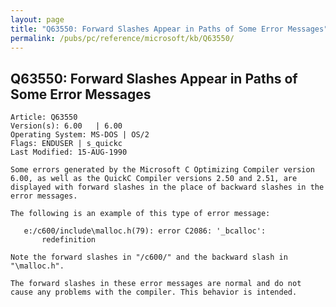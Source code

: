 ```yaml
---
layout: page
title: "Q63550: Forward Slashes Appear in Paths of Some Error Messages"
permalink: /pubs/pc/reference/microsoft/kb/Q63550/
---
```


## Q63550: Forward Slashes Appear in Paths of Some Error Messages

	Article: Q63550
	Version(s): 6.00   | 6.00
	Operating System: MS-DOS | OS/2
	Flags: ENDUSER | s_quickc
	Last Modified: 15-AUG-1990
	
	Some errors generated by the Microsoft C Optimizing Compiler version
	6.00, as well as the QuickC Compiler versions 2.50 and 2.51, are
	displayed with forward slashes in the place of backward slashes in the
	error messages.
	
	The following is an example of this type of error message:
	
	   e:/c600/include\malloc.h(79): error C2086: '_bcalloc':
	       redefinition
	
	Note the forward slashes in "/c600/" and the backward slash in
	"\malloc.h".
	
	The forward slashes in these error messages are normal and do not
	cause any problems with the compiler. This behavior is intended.
